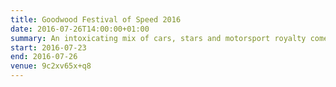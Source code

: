 ```yaml
---
title: Goodwood Festival of Speed 2016
date: 2016-07-26T14:00:00+01:00
summary: An intoxicating mix of cars, stars and motorsport royalty come together over four superb days for the largest event of its kind.
start: 2016-07-23
end: 2016-07-26
venue: 9c2xv65x+q8
---
```

